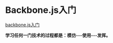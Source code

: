 # Backbone.js入门

[backbone.js入门](http://www.the5fire.com/tag/backbone.js%E5%85%A5%E9%97%A8/)


**学习任何一门技术的过程都是：模仿---使用---发挥。**
